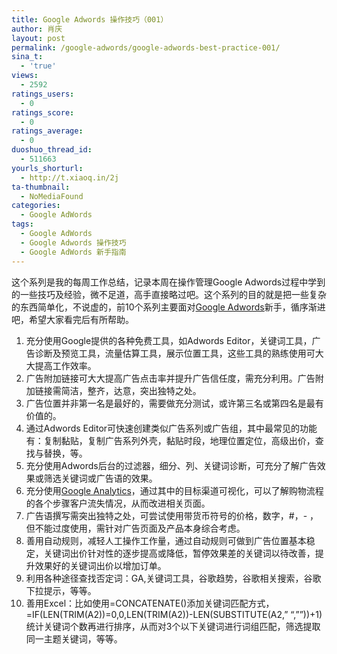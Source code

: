 ```yaml
---
title: Google Adwords 操作技巧（001）
author: 肖庆
layout: post
permalink: /google-adwords/google-adwords-best-practice-001/
sina_t:
  - 'true'
views:
  - 2592
ratings_users:
  - 0
ratings_score:
  - 0
ratings_average:
  - 0
duoshuo_thread_id:
  - 511663
yourls_shorturl:
  - http://t.xiaoq.in/2j
ta-thumbnail:
  - NoMediaFound
categories:
  - Google AdWords
tags:
  - Google AdWords
  - Google Adwords 操作技巧
  - Google AdWords 新手指南
---
```

<div>
  这个系列是我的每周工作总结，记录本周在操作管理Google Adwords过程中学到的一些技巧及经验，微不足道，高手直接略过吧。这个系列的目的就是把一些复杂的东西简单化，不说虚的，前10个系列主要面对<span class='wp_keywordlink'><a href="https://xiaoq.in/google-adwords/" title="Google Adwords" target="_blank">Google Adwords</a></span>新手，循序渐进吧，希望大家看完后有所帮助。
</div>

1.  充分使用Google提供的各种免费工具，如Adwords Editor，关键词工具，广告诊断及预览工具，流量估算工具，展示位置工具，这些工具的熟练使用可大大提高工作效率。
2.  广告附加链接可大大提高广告点击率并提升广告信任度，需充分利用。广告附加链接需简洁，整齐，达意，突出独特之处。
3.  广告位置并非第一名是最好的，需要做充分测试，或许第三名或第四名是最有价值的。
4.  通过Adwords Editor可快速创建类似广告系列或广告组，其中最常见的功能有：复制黏贴，复制广告系列外壳，黏贴时段，地理位置定位，高级出价，查找与替换，等。
5.  充分使用Adwords后台的过滤器，细分、列、关键词诊断，可充分了解广告效果或筛选关键词或广告语的效果。
6.  充分使用<span class='wp_keywordlink'><a href="https://xiaoq.in/google-analytics/" title="Google Analytics" target="_blank">Google Analytics</a></span>，通过其中的目标渠道可视化，可以了解购物流程的各个步骤客户流失情况，从而改进相关页面。
7.  广告语撰写需突出独特之处，可尝试使用带货币符号的价格，数字，#，- ，但不能过度使用，需针对广告页面及产品本身综合考虑。
8.  善用自动规则，减轻人工操作工作量，通过自动规则可做到广告位置基本稳定，关键词出价针对性的逐步提高或降低，暂停效果差的关键词以待改善，提升效果好的关键词出价以增加订单。
9.  利用各种途径查找否定词：GA,关键词工具，谷歌趋势，谷歌相关搜索，谷歌下拉提示，等等。
10. 善用Excel：比如使用=CONCATENATE()添加关键词匹配方式，=IF(LEN(TRIM(A2))=0,0,LEN(TRIM(A2))-LEN(SUBSTITUTE(A2,&#8221; &#8220;,&#8221;&#8221;))+1)统计关键词个数再进行排序，从而对3个以下关键词进行词组匹配，筛选提取同一主题关键词，等等。